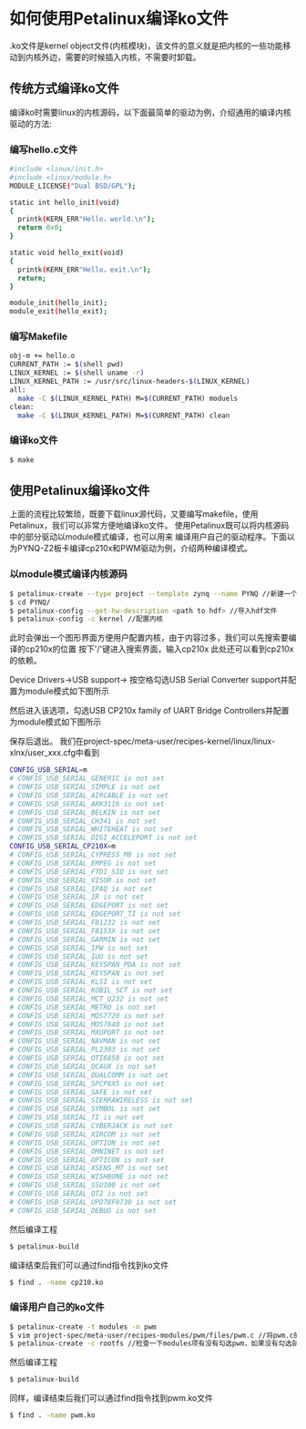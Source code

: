 # 如何使用Petalinux编译ko文件

.ko文件是kernel object文件(内核模块)，该文件的意义就是把内核的一些功能移动到内核外边，需要的时候插入内核，不需要时卸载。

## 传统方式编译ko文件
编译ko时需要linux的内核源码，以下面最简单的驱动为例，介绍通用的编译内核驱动的方法:
### 编写hello.c文件
```sh
#include <linux/init.h>
#include <linux/module.h>
MODULE_LICENSE("Dual BSD/GPL");

static int hello_init(void)
{
  printk(KERN_ERR"Hello，world.\n");
  return 0x0;
}

static void hello_exit(void)
{
  printk(KERN_ERR"Hello，exit.\n");
  return;
}

module_init(hello_init);
module_exit(hello_exit);
```
### 编写Makefile
```sh
obj-m += hello.o
CURRENT_PATH := $(shell pwd)
LINUX_KERNEL := $(shell uname -r)
LINUX_KERNEL_PATH := /usr/src/linux-headers-$(LINUX_KERNEL)
all:
  make -C $(LINUX_KERNEL_PATH) M=$(CURRENT_PATH) moduels
clean:
  make -C $(LINUX_KERNEL_PATH) M=$(CURRENT_PATH) clean
```

### 编译ko文件 
```sh 
$ make 
```
## 使用Petalinux编译ko文件
上面的流程比较繁琐，既要下载linux源代码，又要编写makefile，使用Petalinux，我们可以非常方便地编译ko文件。
使用Petalinux既可以将内核源码中的部分驱动以module模式编译，也可以用来
编译用户自己的驱动程序。下面以为PYNQ-Z2板卡编译cp210x和PWM驱动为例，介绍两种编译模式。

### 以module模式编译内核源码
```sh
$ petalinux-create --type project --template zynq --name PYNQ //新建一个petalinux工程
$ cd PYNQ/
$ petalinux-config --get-hw-description <path to hdf> //导入hdf文件
$ petalinux-config -c kernel //配置内核
```
此时会弹出一个图形界面方便用户配置内核，由于内容过多，我们可以先搜索要编译的cp210x的位置
按下'/'键进入搜索界面，输入cp210x
此处还可以看到cp210x的依赖。

Device Drivers->USB support->
按空格勾选USB Serial Converter support并配置为module模式如下图所示

然后进入该选项，勾选USB CP210x family of UART Bridge Controllers并配置为module模式如下图所示

保存后退出。
我们在project-spec/meta-user/recipes-kernel/linux/linux-xlnx/user_xxx.cfg中看到
```sh
CONFIG_USB_SERIAL=m
# CONFIG_USB_SERIAL_GENERIC is not set
# CONFIG_USB_SERIAL_SIMPLE is not set
# CONFIG_USB_SERIAL_AIRCABLE is not set
# CONFIG_USB_SERIAL_ARK3116 is not set
# CONFIG_USB_SERIAL_BELKIN is not set
# CONFIG_USB_SERIAL_CH341 is not set
# CONFIG_USB_SERIAL_WHITEHEAT is not set
# CONFIG_USB_SERIAL_DIGI_ACCELEPORT is not set
CONFIG_USB_SERIAL_CP210X=m
# CONFIG_USB_SERIAL_CYPRESS_M8 is not set
# CONFIG_USB_SERIAL_EMPEG is not set
# CONFIG_USB_SERIAL_FTDI_SIO is not set
# CONFIG_USB_SERIAL_VISOR is not set
# CONFIG_USB_SERIAL_IPAQ is not set
# CONFIG_USB_SERIAL_IR is not set
# CONFIG_USB_SERIAL_EDGEPORT is not set
# CONFIG_USB_SERIAL_EDGEPORT_TI is not set
# CONFIG_USB_SERIAL_F81232 is not set
# CONFIG_USB_SERIAL_F8153X is not set
# CONFIG_USB_SERIAL_GARMIN is not set
# CONFIG_USB_SERIAL_IPW is not set
# CONFIG_USB_SERIAL_IUU is not set
# CONFIG_USB_SERIAL_KEYSPAN_PDA is not set
# CONFIG_USB_SERIAL_KEYSPAN is not set
# CONFIG_USB_SERIAL_KLSI is not set
# CONFIG_USB_SERIAL_KOBIL_SCT is not set
# CONFIG_USB_SERIAL_MCT_U232 is not set
# CONFIG_USB_SERIAL_METRO is not set
# CONFIG_USB_SERIAL_MOS7720 is not set
# CONFIG_USB_SERIAL_MOS7840 is not set
# CONFIG_USB_SERIAL_MXUPORT is not set
# CONFIG_USB_SERIAL_NAVMAN is not set
# CONFIG_USB_SERIAL_PL2303 is not set
# CONFIG_USB_SERIAL_OTI6858 is not set
# CONFIG_USB_SERIAL_QCAUX is not set
# CONFIG_USB_SERIAL_QUALCOMM is not set
# CONFIG_USB_SERIAL_SPCP8X5 is not set
# CONFIG_USB_SERIAL_SAFE is not set
# CONFIG_USB_SERIAL_SIERRAWIRELESS is not set
# CONFIG_USB_SERIAL_SYMBOL is not set
# CONFIG_USB_SERIAL_TI is not set
# CONFIG_USB_SERIAL_CYBERJACK is not set
# CONFIG_USB_SERIAL_XIRCOM is not set
# CONFIG_USB_SERIAL_OPTION is not set
# CONFIG_USB_SERIAL_OMNINET is not set
# CONFIG_USB_SERIAL_OPTICON is not set
# CONFIG_USB_SERIAL_XSENS_MT is not set
# CONFIG_USB_SERIAL_WISHBONE is not set
# CONFIG_USB_SERIAL_SSU100 is not set
# CONFIG_USB_SERIAL_QT2 is not set
# CONFIG_USB_SERIAL_UPD78F0730 is not set
# CONFIG_USB_SERIAL_DEBUG is not set
```
然后编译工程
```sh
$ petalinux-build
```
编译结束后我们可以通过find指令找到ko文件
```sh
$ find . -name cp210.ko
```
### 编译用户自己的ko文件
 ```sh
$ petalinux-create -t modules -n pwm
$ vim project-spec/meta-user/recipes-modules/pwm/files/pwm.c //将pwm.c的内容替换成自己的
$ petalinux-create -c rootfs //检查一下modules项有没有勾选pwm，如果没有勾选就选上
 ```

然后编译工程
```sh
$ petalinux-build
```
同样，编译结束后我们可以通过find指令找到pwm.ko文件
```sh
$ find . -name pwm.ko
